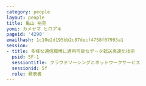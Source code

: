 ```yaml
---
category: people
layout: people
title: 亀山 裕亮
yomi: カメヤマ ヒロアキ
pageid: '4290'
emailhash: 1c10e2d195bb2c87decf4758f07993a1
session:
- title: 多様な通信環境に適用可能なデータ転送高速化技術
  psid: 5F-1
  sessiontitle: クラウドソーシングとネットワークサービス
  sessionid: 5f
  role: 発表者
---
```


